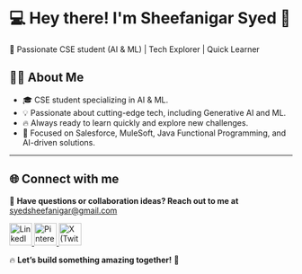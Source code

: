 # 💻 Hey there! I'm Sheefanigar Syed 👋  

🚀 Passionate CSE student (AI & ML) | Tech Explorer | Quick Learner

## 👩‍💻 About Me  
- 🎓 CSE student specializing in AI & ML.
- 💡 Passionate about cutting-edge tech, including Generative AI and ML.  
- 🔥 Always ready to learn quickly and explore new challenges.
- 🎯 Focused on Salesforce, MuleSoft, Java Functional Programming, and AI-driven solutions.  

---


## 🌐 Connect with me
📩 **Have questions or collaboration ideas? Reach out to me at** [syedsheefanigar@gmail.com](mailto:syedsheefanigar@gmail.com)


<p align="left">
  <a href="https://www.linkedin.com/in/sheefanigar/" target="_blank" rel="noreferrer">
    <img src="https://static.vecteezy.com/system/resources/previews/017/339/624/original/linkedin-icon-free-png.png" alt="LinkedIn" width="40" height="40"/>
  </a>

  <a href="https://in.pinterest.com/sheefacharms/_profile/" target="_blank" rel="noreferrer">
    <img src="https://logos-world.net/wp-content/uploads/2020/09/Pinterest-Logo-2011-present.png" alt="Pinterest" width="40" height="40"/>
  </a>

  <a href="https://x.com/MysticNigar" target="_blank" rel="noreferrer">
    <img src="https://thumbs.dreamstime.com/b/twitter-new-logo-app-icon-logo-social-media-platform-logo-icon-new-twitter-logo-twitter-new-logo-app-icon-logo-social-305511782.jpg" alt="X (Twitter)" width="40" height="40"/>
  </a>
</p>

🔥 **Let’s build something amazing together!** 🚀  
